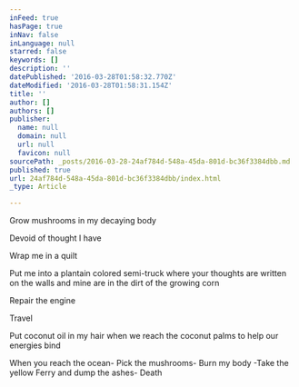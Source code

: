 ```yaml
---
inFeed: true
hasPage: true
inNav: false
inLanguage: null
starred: false
keywords: []
description: ''
datePublished: '2016-03-28T01:58:32.770Z'
dateModified: '2016-03-28T01:58:31.154Z'
title: ''
author: []
authors: []
publisher:
  name: null
  domain: null
  url: null
  favicon: null
sourcePath: _posts/2016-03-28-24af784d-548a-45da-801d-bc36f3384dbb.md
published: true
url: 24af784d-548a-45da-801d-bc36f3384dbb/index.html
_type: Article

---
```

Grow mushrooms in my decaying body 

Devoid of thought I have 

Wrap me in a quilt 

Put me into a plantain colored semi-truck where your thoughts are written on the walls and mine are in the dirt of the growing corn 

Repair the engine 

Travel 

Put coconut oil in my hair when we reach the coconut palms to help our energies bind 

When you reach the ocean- Pick the mushrooms- Burn my body -Take the yellow Ferry and dump the ashes-  Death